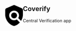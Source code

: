 <div class="container">
  <div class="row">
    <div class="col-sm">
        <img align="left" src="assets/images/logo.png" height=70/>
    </div>
    <div class="col">
      <h2 align="justify">
        Coverify
      </h2>
      Central Verification app
    </div>
  </div>
</div>
